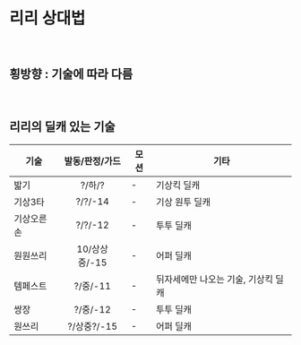 

# 리리 상대법

<br>

## 횡방향 : 기술에 따라 다름

<br>

## 리리의 딜캐 있는 기술

| 기술 | 발동/판정/가드 | 모션 | 기타 |
| ---- | :----------: | ---- | ---- |
| 밟기 | ?/하/? | - | 기상킥 딜캐 |
| 기상3타 | ?/?/-14 | - | 기상 원투 딜캐 |
| 기상오른손 | ?/?/-12 | - | 투투 딜캐 |
| 원원쓰리 | 10/상상중/-15 | - | 어퍼 딜캐 |
| 템페스트 | ?/중/-11 | - | 뒤자세에만 나오는 기술, 기상킥 딜캐 |
| 쌍장 | ?/중/-12 | - | 투투 딜캐 |
| 원쓰리 | ?/상중?/-15 | - | 어퍼 딜캐 |


